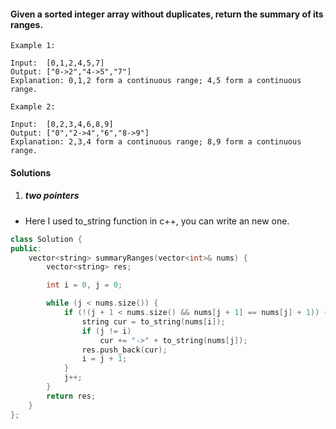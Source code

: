 #### Given a sorted integer array without duplicates, return the summary of its ranges.

```
Example 1:

Input:  [0,1,2,4,5,7]
Output: ["0->2","4->5","7"]
Explanation: 0,1,2 form a continuous range; 4,5 form a continuous range.

Example 2:

Input:  [0,2,3,4,6,8,9]
Output: ["0","2->4","6","8->9"]
Explanation: 2,3,4 form a continuous range; 8,9 form a continuous range.
```

#### Solutions

1. ##### two pointers

- Here I used to_string function in c++, you can write an new one.

```cpp
class Solution {
public:
    vector<string> summaryRanges(vector<int>& nums) {
        vector<string> res;

        int i = 0, j = 0;

        while (j < nums.size()) {
            if (!(j + 1 < nums.size() && nums[j + 1] == nums[j] + 1)) {
                string cur = to_string(nums[i]);
                if (j != i)
                    cur += "->" + to_string(nums[j]);
                res.push_back(cur);
                i = j + 1;
            }
            j++;
        }
        return res;
    }
};
```